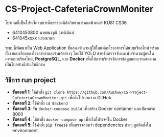 # CS-Project-CafeteriaCrownMoniter

โปรเจคนี้เป็นโปรเจ็คจบการศึกษาของนิสิตวิทยาการคอมพิวเตอร์ KU81 CS36
- 6410450800 นายชนาวุฒิ วุฑฒินันท์
- 641045xxxx นายณวพล

ระบบนี้พัฒนาเป็น Web Application ที่แสดงจำนวนผู้ใช้ในแต่ละโรงอาหารได้แบบเรียลไทม์ พร้อมทั้งรายละเอียดของโรงอาหารและร้านค้าต่างๆ  โดยใช้ YOLO สำหรับตรวจจับและนับจำนวนผู้คนในภาพแบบเรียลไทม์, **PostgreSQL**, และ **Docker** เพื่อให้การบริหารจัดการข้อมูลและการแสดงผลเป็นไปอย่างมีประสิทธิภาพ

## วิธีการ run project
- **ขั้นตอนที่ 1**: ใช้คำสั่ง `git clone https://github.com/AuChww/CS-Project-CafeteriaCrownMoniter.git` เพื่อดึงโปรเจคจาก GitHub
- **ขั้นตอนที่ 2**: ใช้คำสั่ง `cd Backend`
- **ขั้นตอนที่ 3**: รัน `docker-compose build` เพื่อสร้าง Docker container และเปิดพอร์ต 8000
- **ขั้นตอนที่ 4**: ใช้คำสั่ง `docker-compose up` เพื่อเริ่มโปรเจคใน Docker
- **ขั้นตอนที่ 5**: ใช้คำสั่ง `pip freeze` เพื่อตรวจสอบว่า dependencies ต่างๆ ถูกติดตั้งใน environment